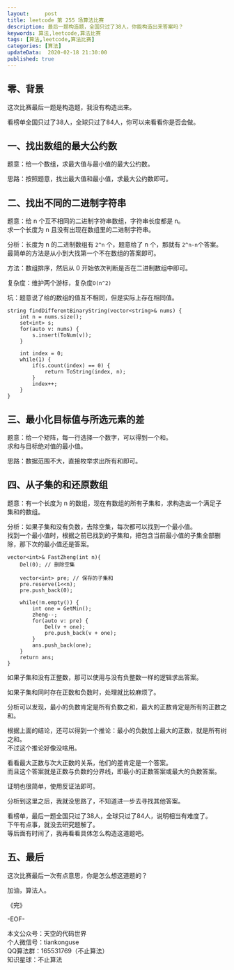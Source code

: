 ```yaml
---   
layout:     post  
title: leetcode 第 255 场算法比赛  
description: 最后一题构造题，全国只过了38人，你能构造出来答案吗？   
keywords: 算法,leetcode,算法比赛  
tags: [算法,leetcode,算法比赛]    
categories: [算法]  
updateData:  2020-02-18 21:30:00  
published: true  
---  
```



## 零、背景  


这次比赛最后一题是构造题，我没有构造出来。  


看榜单全国只过了38人，全球只过了84人，你可以来看看你是否会做。  



## 一、找出数组的最大公约数  


题意：给一个数组，求最大值与最小值的最大公约数。  


思路：按照题意，找出最大值和最小值，求最大公约数即可。  


## 二、找出不同的二进制字符串  


题意：给 n 个互不相同的二进制字符串数组，字符串长度都是 n。  
求一个长度为 n 且没有出现在数组里的二进制字符串。  


分析：长度为 n 的二进制数组有 `2^n` 个，题意给了 n 个，那就有 `2^n-n`个答案。  
最简单的方法是从小到大找第一个不在数组的答案即可。  


方法：数组排序，然后从 0 开始依次判断是否在二进制数组中即可。  


复杂度：维护两个游标，复杂度`O(n^2)`  


坑：题意说了给的数组的值互不相同，但是实际上存在相同值。  


```
string findDifferentBinaryString(vector<string>& nums) {
    int n = nums.size();
    set<int> s;
    for(auto v: nums) {
        s.insert(ToNum(v));
    }

    int index = 0;
    while(1) {
        if(s.count(index) == 0) {
            return ToString(index, n);
        }
        index++;
    }
}
```

## 三、最小化目标值与所选元素的差  


题意：给一个矩阵，每一行选择一个数字，可以得到一个和。  
求和与目标绝对值的最小值。  


思路：数据范围不大，直接枚举求出所有和即可。  



## 四、从子集的和还原数组  


题意：有一个长度为 n 的数组，现在有数组的所有子集和，求构造出一个满足子集和的数组。  


分析：如果子集和没有负数，去除空集，每次都可以找到一个最小值。  
找到一个最小值时，根据之前已找到的子集和，把包含当前最小值的子集全部删除，那下次的最小值还是答案。  


```
vector<int>& FastZheng(int n){
    Del(0); // 删除空集

    vector<int> pre; // 保存的子集和
    pre.reserve(1<<n);
    pre.push_back(0);

    while(!m.empty()) {
        int one = GetMin();
        zheng--;
        for(auto v: pre) {
            Del(v + one);
            pre.push_back(v + one);
        }
        ans.push_back(one);
    }
    return ans;
}
```


如果子集和没有正整数，那可以使用与没有负整数一样的逻辑求出答案。  



如果子集和同时存在正数和负数时，处理就比较麻烦了。  


分析可以发现，最小的负数肯定是所有负数之和，最大的正数肯定是所有的正数之和。  


根据上面的结论，还可以得到一个推论：最小的负数加上最大的正数，就是所有树之和。  
不过这个推论好像没啥用。  


看看最大正数与次大正数的关系，他们的差肯定是一个答案。  
而且这个答案就是正数与负数的分界线，即最小的正数答案或最大的负数答案。  


证明也很简单，使用反证法即可。  


分析到这里之后，我就没思路了，不知道进一步去寻找其他答案。  


看榜单，最后一题全国只过了38人，全球只过了84人，说明相当有难度了。  
下午有点事，就没去研究题解了。  
等后面有时间了，我再看看具体怎么构造这道题吧。  



## 五、最后  


这次比赛最后一次有点意思，你是怎么想这道题的？  



加油，算法人。  


《完》  


-EOF-  



本文公众号：天空的代码世界  
个人微信号：tiankonguse  
QQ算法群：165531769（不止算法）  
知识星球：不止算法  

